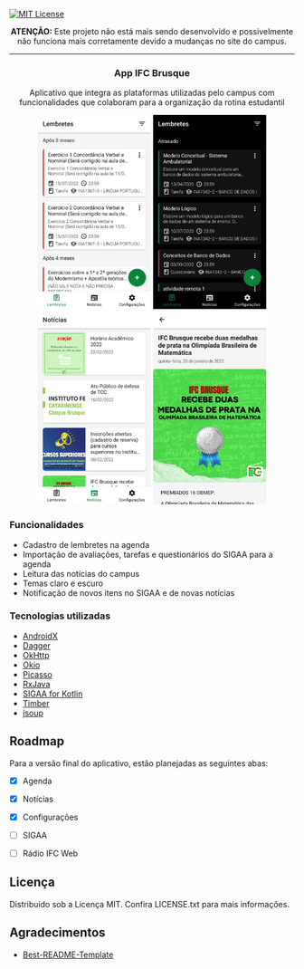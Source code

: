 [![MIT License][license-shield]][license-url]



<!-- PROJECT LOGO -->
<div align="center">

  **ATENÇÃO:** Este projeto não está mais sendo desenvolvido e possivelmente não funciona mais corretamente devido a mudanças no site do campus.
  
 ---
<h3 align="center">App IFC Brusque</h3>
  <p align="center">
    Aplicativo que integra as plataformas utilizadas pelo campus com funcionalidades que colaboram para a organização da rotina estudantil
    <br />
  </p>
<img src=".github/images/screen_1.jpg" alt="Screen 1" width="200"> <img src=".github/images/screen_2.jpg" alt="Screen 2" width="200"> <img src=".github/images/screen_3.jpg" alt="Screen 3" width="200"> <img src=".github/images/screen_4.jpg" alt="Screen 4" width="200">
</div>



### Funcionalidades

- Cadastro de lembretes na agenda
- Importação de avaliações, tarefas e questionários do SIGAA para a agenda
- Leitura das notícias do campus
- Temas claro e escuro
- Notificação de novos itens no SIGAA e de novas notícias


### Tecnologias utilizadas

* [AndroidX](https://github.com/androidx/androidx)
* [Dagger](https://github.com/google/dagger)
* [OkHttp](https://github.com/square/okhttp)
* [Okio](https://github.com/square/okio)
* [Picasso](https://github.com/square/picasso)
* [RxJava](https://github.com/ReactiveX/RxJava)
* [SIGAA for Kotlin](https://github.com/imawa/sigaa-for-kotlin)
* [Timber](https://github.com/JakeWharton/timber)
* [jsoup](https://github.com/jhy/jsoup)



<!-- ROADMAP -->
## Roadmap

Para a versão final do aplicativo, estão planejadas as seguintes abas:
- [x] Agenda
- [x] Notícias
- [x] Configurações
- [ ] SIGAA
- [ ] Rádio IFC Web


<!-- LICENSE -->
## Licença

Distribuído sob a Licença MIT. Confira LICENSE.txt para mais informações.



<!-- ACKNOWLEDGMENTS -->
## Agradecimentos

* [Best-README-Template](https://github.com/othneildrew/Best-README-Template/)



<!-- MARKDOWN LINKS & IMAGES -->
<!-- https://www.markdownguide.org/basic-syntax/#reference-style-links -->
[license-shield]: https://img.shields.io/github/license/AppIFCBrusque/AppIFCBrusque.svg?style=for-the-badge
[license-url]: https://github.com/AppIFCBrusque/AppIFCBrusque/blob/master/LICENSE.txt
[product-screenshot]: images/screenshot.png
